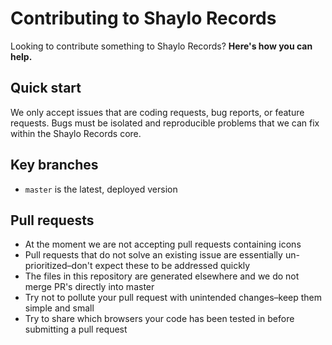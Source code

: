 # Contributing to Shaylo Records

Looking to contribute something to Shaylo Records? **Here's how you can help.**

## Quick start

We only accept issues that are coding requests, bug reports, or feature requests.
Bugs must be isolated and reproducible problems that we can fix within the Shaylo
Records core.

## Key branches

- `master` is the latest, deployed version

## Pull requests

- At the moment we are not accepting pull requests containing icons
- Pull requests that do not solve an existing issue are essentially un-prioritized–don't expect these to be addressed quickly
- The files in this repository are generated elsewhere and we do not merge PR's directly into master
- Try not to pollute your pull request with unintended changes–keep them simple and small
- Try to share which browsers your code has been tested in before submitting a pull request
